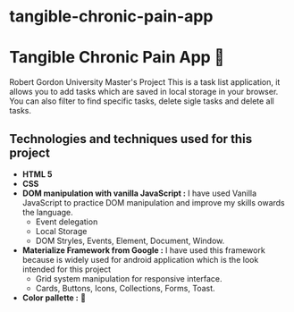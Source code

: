 # tangible-chronic-pain-app

# Tangible Chronic Pain App   :tangerine: 
Robert Gordon University Master's Project
This is a task list application, it allows you to add tasks which are saved in local storage in your browser. You can also filter to
find specific tasks, delete sigle tasks and delete all tasks.
## Technologies and techniques used for this project
* **HTML 5**
* **CSS**
* **DOM manipulation with vanilla JavaScript :** I have used Vanilla JavaScript to practice DOM manipulation and improve my skills owards the language.
   * Event delegation
   * Local Storage
   * DOM Stryles, Events, Element, Document, Window.
* **Materialize Framework from Google :** I have used this framework because is widely used for android application which is the look intended for this project
   * Grid system manipulation for responsive interface.
   * Cards, Buttons, Icons, Collections, Forms, Toast.
* **Color pallette :** :art: 
